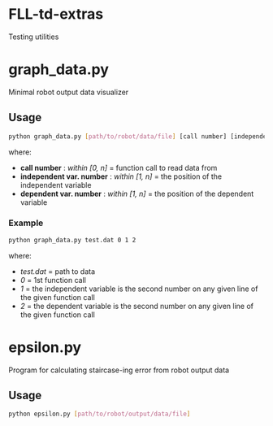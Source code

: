 # FLL-td-extras
Testing utilities

# graph_data.py
Minimal robot output data visualizer

## Usage
```sh
python graph_data.py [path/to/robot/data/file] [call number] [independent var. number] [dependent var. number]
```
where: <br>
- **call number** : *within [0, n]* = function call to read data from
- **independent var. number** : *within [1, n]* = the position of the independent variable
- **dependent var. number** : *within [1, n]* = the position of the dependent variable

### Example
```sh
python graph_data.py test.dat 0 1 2
```
where:
- *test.dat* = path to data
- *0* = 1st function call
- *1* = the independent variable is the second number on any given line of the given function call
- *2* = the dependent variable is the second number on any given line of the given function call

# epsilon.py
Program for calculating staircase-ing error from robot output data

## Usage
```sh
python epsilon.py [path/to/robot/output/data/file]
```
